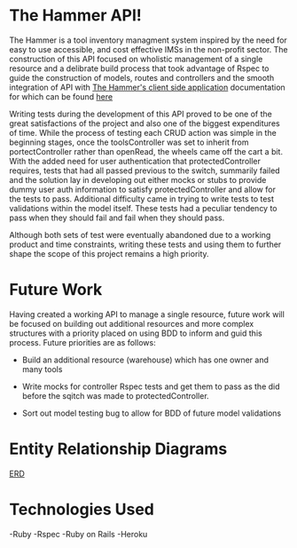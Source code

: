 # The Hammer API!

  The Hammer is a tool inventory managment system inspired by the need for easy
  to use accessible, and cost effective IMSs in the non-profit sector. The
  construction of this API focused on wholistic management of a single resource
  and a delibrate build process that took advantage of Rspec to guide the
  construction of models, routes and controllers and the smooth integration of
  API with [The Hammer's client side application](https://simonpringlewallace.github.io/tool-tracker-client/) 
  documentation for which can be found [here](https://github.com/SimonPringleWallace/tool-tracker-client)

  Writing tests during the development of this API proved to be one of the
  great satisfactions of the project and also one of the biggest expenditures
  of time. While the process of testing each CRUD action was simple in the
  beginning stages, once the toolsController was set to inherit from
  portectController rather than openRead, the wheels came off the cart a bit.
  With the added need for user authentication that protectedController requires,
  tests that had all passed previous to the switch, summarily failed and the
  solution lay in developing out either mocks or stubs to provide dummy user
  auth information to satisfy protectedController and allow for the tests to
  pass. Additional difficulty came in trying to write tests to test validations
  within the model itself. These tests had a peculiar tendency to pass when
  they should fail and fail when they should pass.

  Although both sets of test were eventually abandoned due to a working product
  and time constraints, writing these tests and using them to further shape the
  scope of this project remains a high priority.

# Future Work
  Having created a working API to manage a single resource, future work will
  be focused on building out additional resources and more complex structures
  with a priority placed on using BDD to inform and guid this process. Future
  priorities are as follows:

  - Build an additional resource (warehouse) which has one owner and many tools

  - Write mocks for controller Rspec tests and get them to pass as the did
    before the sqitch was made to protectedController.

 -  Sort out model testing bug to allow for BDD of future model validations


# Entity Relationship Diagrams

 [ERD](https://imgur.com/mn9wM1J)

# Technologies Used

-Ruby
-Rspec
-Ruby on Rails
-Heroku
